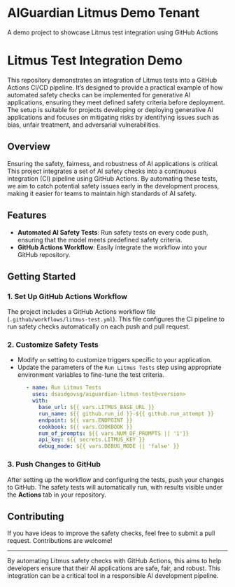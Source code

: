 # AIGuardian Litmus Demo Tenant

A demo project to showcase Litmus test integration using GitHub Actions

# Litmus Test Integration Demo

This repository demonstrates an integration of Litmus tests into a GitHub Actions CI/CD pipeline. It’s designed to provide a practical example of how automated safety checks can be implemented for generative AI applications, ensuring they meet defined safety criteria before deployment. The setup is suitable for projects developing or deploying generative AI applications and focuses on mitigating risks by identifying issues such as bias, unfair treatment, and adversarial vulnerabilities.

## Overview

Ensuring the safety, fairness, and robustness of AI applications is critical. This project integrates a set of AI safety checks into a continuous integration (CI) pipeline using GitHub Actions. By automating these tests, we aim to catch potential safety issues early in the development process, making it easier for teams to maintain high standards of AI safety.

## Features

- **Automated AI Safety Tests**: Run safety tests on every code push, ensuring that the model meets predefined safety criteria.
- **GitHub Actions Workflow**: Easily integrate the workflow into your GitHub repository.

## Getting Started

### 1. Set Up GitHub Actions Workflow

The project includes a GitHub Actions workflow file (`.github/workflows/litmus-test.yml`). This file configures the CI pipeline to run safety checks automatically on each push and pull request.

### 2. Customize Safety Tests

- Modify `on` setting to customize triggers specific to your application.
- Update the parameters of the `Run Litmus Tests` step using appropriate environment variables to fine-tune the test criteria.
```yaml
      - name: Run Litmus Tests
        uses: dsaidgovsg/aiguardian-litmus-test@<version>
        with:
          base_url: ${{ vars.LITMUS_BASE_URL }}
          run_name: ${{ github.run_id }}-${{ github.run_attempt }}
          endpoint: ${{ vars.ENDPOINT }}
          cookbook: ${{ vars.COOKBOOK }}
          num_of_prompts: ${{ vars.NUM_OF_PROMPTS || '1'}}
          api_key: ${{ secrets.LITMUS_KEY }}
          debug_mode: ${{ vars.DEBUG_MODE || 'false' }}
```

### 3. Push Changes to GitHub

After setting up the workflow and configuring the tests, push your changes to GitHub. The safety tests will automatically run, with results visible under the **Actions** tab in your repository.

## Contributing

If you have ideas to improve the safety checks, feel free to submit a pull request. Contributions are welcome!

---

By automating Litmus safety checks with GitHub Actions, this aims to help developers ensure that their AI applications are safe, fair, and robust. This integration can be a critical tool in a responsible AI development pipeline.
